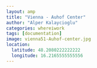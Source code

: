```yaml
---
layout: amp
title: "Vienna - Auhof Center"
author: "Alper Kalaycioglu"
categories: whereiwork
tags: [documentation]
image: vienna51-Auhof-center.jpg
location:
  latitude: 48.2080222222222
  longitude: 16.2165555555556
---
```

